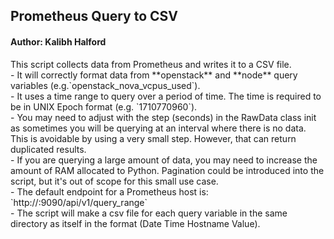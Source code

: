 <h2>Prometheus Query to CSV</h2>
<h4>Author: Kalibh Halford</h3>
This script collects data from Prometheus and writes it to a CSV file.<br>
- It will correctly format data from **openstack** and **node** query variables (e.g.`openstack_nova_vcpus_used`).<br>
- It uses a time range to query over a period of time. The time is required to be in UNIX Epoch format (e.g. `1710770960`).<br>
- You may need to adjust with the step (seconds) in the RawData class init as sometimes you will be querying at an interval where there is no data. This is avoidable by using a very small step. However, that can return duplicated results.<br>
- If you are querying a large amount of data, you may need to increase the amount of RAM allocated to Python. Pagination could be introduced into the script, but it's out of scope for this small use case.<br>
- The default endpoint for a Prometheus host is: `http://<host_address>:9090/api/v1/query_range`<br>
- The script will make a csv file for each query variable in the same directory as itself in the format (Date Time Hostname Value).<br>
